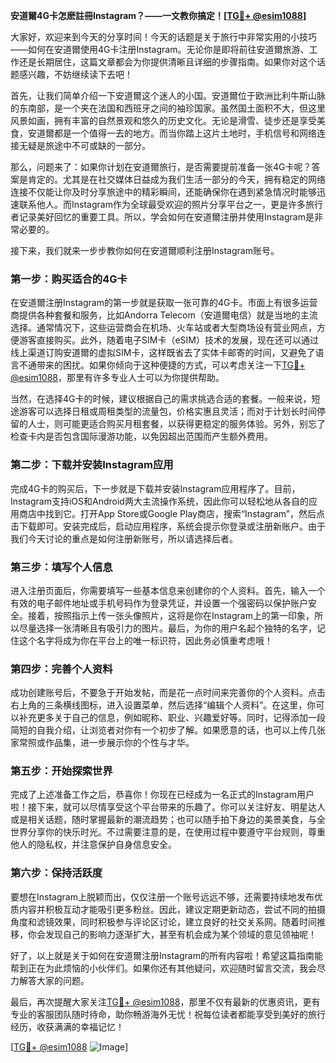**安道爾4G卡怎麽註冊Instagram？——一文教你搞定！[[TG💪+ @esim1088](https://t.me/s/esim1088)]**

大家好，欢迎来到今天的分享时间！今天的话题是关于旅行中非常实用的小技巧——如何在安道爾使用4G卡注册Instagram。无论你是即将前往安道爾旅游、工作还是长期居住，这篇文章都会为你提供清晰且详细的步骤指南。如果你对这个话题感兴趣，不妨继续读下去吧！

首先，让我们简单介绍一下安道爾这个迷人的小国。安道爾位于欧洲比利牛斯山脉的东南部，是一个夹在法国和西班牙之间的袖珍国家。虽然国土面积不大，但这里风景如画，拥有丰富的自然景观和悠久的历史文化。无论是滑雪、徒步还是享受美食，安道爾都是一个值得一去的地方。而当你踏上这片土地时，手机信号和网络连接无疑是旅途中不可或缺的一部分。

那么，问题来了：如果你计划在安道爾旅行，是否需要提前准备一张4G卡呢？答案是肯定的。尤其是在社交媒体日益成为我们生活一部分的今天，拥有稳定的网络连接不仅能让你及时分享旅途中的精彩瞬间，还能确保你在遇到紧急情况时能够迅速联系他人。而Instagram作为全球最受欢迎的照片分享平台之一，更是许多旅行者记录美好回忆的重要工具。所以，学会如何在安道爾注册并使用Instagram是非常必要的。

接下来，我们就来一步步教你如何在安道爾顺利注册Instagram账号。

### **第一步：购买适合的4G卡**

在安道爾注册Instagram的第一步就是获取一张可靠的4G卡。市面上有很多运营商提供各种套餐和服务，比如Andorra Telecom（安道爾电信）就是当地的主流选择。通常情况下，这些运营商会在机场、火车站或者大型商场设有营业网点，方便游客直接购买。此外，随着电子SIM卡（eSIM）技术的发展，现在还可以通过线上渠道订购安道爾的虚拟SIM卡，这样既省去了实体卡邮寄的时间，又避免了语言不通带来的困扰。如果你倾向于这种便捷的方式，可以考虑关注一下[TG💪+ @esim1088](https://t.me/s/esim1088)，那里有许多专业人士可以为你提供帮助。

当然，在选择4G卡的时候，建议根据自己的需求挑选合适的套餐。一般来说，短途游客可以选择日租或周租类型的流量包，价格实惠且灵活；而对于计划长时间停留的人士，则可能更适合购买月租套餐，以获得更稳定的服务体验。另外，别忘了检查卡内是否包含国际漫游功能，以免因超出范围而产生额外费用。

### **第二步：下载并安装Instagram应用**

完成4G卡的购买后，下一步就是下载并安装Instagram应用程序了。目前，Instagram支持iOS和Android两大主流操作系统，因此你可以轻松地从各自的应用商店中找到它。打开App Store或Google Play商店，搜索“Instagram”，然后点击下载即可。安装完成后，启动应用程序，系统会提示你登录或注册新账户。由于我们今天讨论的重点是如何注册新账号，所以请选择后者。

### **第三步：填写个人信息**

进入注册页面后，你需要填写一些基本信息来创建你的个人资料。首先，输入一个有效的电子邮件地址或手机号码作为登录凭证，并设置一个强密码以保护账户安全。接着，按照指示上传一张头像照片，这将是你在Instagram上的第一印象，所以尽量选择一张清晰且有吸引力的图片。最后，为你的用户名起个独特的名字，记住这个名字将成为你在平台上的唯一标识符，因此务必慎重考虑哦！

### **第四步：完善个人资料**

成功创建账号后，不要急于开始发帖，而是花一点时间来完善你的个人资料。点击右上角的三条横线图标，进入设置菜单，然后选择“编辑个人资料”。在这里，你可以补充更多关于自己的信息，例如昵称、职业、兴趣爱好等。同时，记得添加一段简短的自我介绍，让浏览者对你有一个初步了解。如果愿意的话，也可以上传几张家常照或作品集，进一步展示你的个性与才华。

### **第五步：开始探索世界**

完成了上述准备工作之后，恭喜你！你现在已经成为一名正式的Instagram用户啦！接下来，就可以尽情享受这个平台带来的乐趣了。你可以关注好友、明星达人或是相关话题，随时掌握最新的潮流趋势；也可以随手拍下身边的美景美食，与全世界分享你的快乐时光。不过需要注意的是，在使用过程中要遵守平台规则，尊重他人的隐私权，并注意保护自身信息安全。

### **第六步：保持活跃度**

要想在Instagram上脱颖而出，仅仅注册一个账号远远不够，还需要持续地发布优质内容并积极互动才能吸引更多粉丝。因此，建议定期更新动态，尝试不同的拍摄角度和滤镜效果，同时积极参与评论区讨论，建立良好的社交关系网。随着时间推移，你会发现自己的影响力逐渐扩大，甚至有机会成为某个领域的意见领袖呢！

好了，以上就是关于如何在安道爾注册Instagram的所有内容啦！希望这篇指南能帮到正在为此烦恼的小伙伴们。如果你还有其他疑问，欢迎随时留言交流，我会尽力解答大家的问题。

最后，再次提醒大家关注[TG💪+ @esim1088](https://t.me/s/esim1088)，那里不仅有最新的优惠资讯，更有专业的客服团队随时待命，助你畅游海外无忧！祝每位读者都能享受到美好的旅行经历，收获满满的幸福记忆！

[[TG💪+ @esim1088](https://t.me/s/esim1088) ![Image](https://i.postimg.cc/4NQfJmqS/Snipaste-2025-05-13-00-14-12.png)]